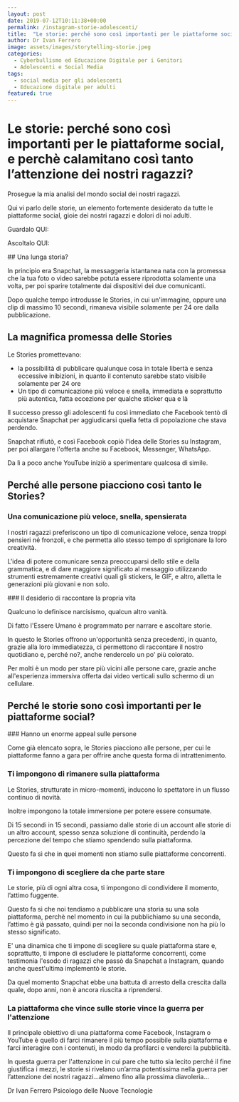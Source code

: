 ```yaml
---
layout: post
date: 2019-07-12T10:11:38+00:00
permalink: /instagram-storie-adolescenti/
title:  "Le storie: perché sono così importanti per le piattaforme social e per i nostri ragazzi"
author: Dr Ivan Ferrero
image: assets/images/storytelling-storie.jpeg
categories:
  - Cyberbullismo ed Educazione Digitale per i Genitori
  - Adolescenti e Social Media
tags:
  - social media per gli adolescenti
  - Educazione digitale per adulti
featured: true
---
```


# Le storie: perché sono così importanti per le piattaforme social, e perchè calamitano così tanto l’attenzione dei nostri ragazzi?

Prosegue la mia analisi del mondo social dei nostri ragazzi.

Qui vi parlo delle storie, un elemento fortemente desiderato da tutte le piattaforme social, gioie dei nostri ragazzi e dolori di noi adulti.

Guardalo QUI:

Ascoltalo QUI:


## Una lunga storia?

In principio era Snapchat, la messaggeria istantanea nata con la promessa che la tua foto o video sarebbe potuta essere riprodotta solamente una volta, per poi sparire totalmente dai dispositivi dei due comunicanti.

Dopo qualche tempo introdusse le Stories, in cui un'immagine, oppure una clip di massimo 10 secondi, rimaneva visibile solamente per 24 ore dalla pubblicazione.

## La magnifica promessa delle Stories

Le Stories promettevano:
* la possibilità di pubblicare qualunque cosa in totale libertà e senza eccessive inibizioni, in quanto il contenuto sarebbe stato visibile solamente per 24 ore
* Un tipo di comunicazione più veloce e snella, immediata e soprattutto più autentica, fatta eccezione per qualche sticker qua e là

Il successo presso gli adolescenti fu così  immediato che Facebook tentò di acquistare Snapchat per aggiudicarsi quella fetta di popolazione che stava perdendo.

Snapchat rifiutò, e così Facebook copiò l'idea delle Stories su Instagram, per poi allargare l'offerta anche su Facebook, Messenger, WhatsApp.

Da lì a poco anche YouTube iniziò a sperimentare qualcosa di simile.

## Perché alle persone piacciono così tanto le Stories?

### Una comunicazione più veloce, snella, spensierata

I nostri ragazzi preferiscono un tipo di comunicazione veloce, senza troppi pensieri né fronzoli, e che permetta allo stesso tempo di sprigionare la loro creatività.

L'idea di potere comunicare senza preoccuparsi dello stile e della grammatica, e di dare maggiore significato al messaggio utilizzando strumenti estremamente creativi quali gli stickers, le GIF, e altro, alletta le generazioni più giovani e non solo.

### Il desiderio di raccontare la propria vita

Qualcuno lo definisce narcisismo, qualcun altro vanità.

Di fatto l'Essere Umano è programmato per narrare e ascoltare storie.

In questo le Stories offrono un'opportunità senza precedenti, in quanto, grazie alla loro immediatezza, ci permettono di raccontare il nostro quotidiano e, perché no?, anche rendercelo un po' più colorato.

Per molti è un modo per stare più vicini alle persone care, grazie anche all'esperienza immersiva offerta dai video verticali sullo schermo di un cellulare.

## Perché le storie sono così importanti per le piattaforme social?

### Hanno un enorme appeal sulle persone

Come già elencato sopra, le Stories piacciono alle persone, per cui le piattaforme fanno a gara per offrire anche questa forma di intrattenimento.

### Ti impongono di rimanere sulla piattaforma

Le Stories, strutturate in micro-momenti, inducono lo spettatore in un flusso continuo di novità.

Inoltre impongono la totale immersione per potere essere consumate.

Di 15 secondi in 15 secondi, passiamo dalle storie di un account alle storie di un altro account, spesso senza soluzione di continuità, perdendo la percezione del tempo che stiamo spendendo sulla piattaforma.

Questo fa sì che in quei momenti non stiamo sulle piattaforme concorrenti.

### Ti impongono di scegliere da che parte stare

Le storie, più di ogni altra cosa, ti impongono di condividere il momento, l’attimo fuggente.

Questo fa sì che noi tendiamo a pubblicare una storia su una sola piattaforma, perchè nel momento in cui la pubblichiamo su una seconda, l’attimo è già passato, quindi per noi la seconda condivisione non ha più lo stesso significato.

E' una dinamica che ti impone di scegliere su quale piattaforma stare e, soprattutto, ti impone di escludere le piattaforme concorrenti, come testimonia l'esodo di ragazzi che passò da Snapchat a Instagram, quando anche quest'ultima implementò le storie.

Da quel momento Snapchat ebbe una battuta di arresto della crescita dalla quale, dopo anni, non è ancora riuscita a riprendersi.

### La piattaforma che vince sulle storie vince la guerra per l'attenzione

Il principale obiettivo di una piattaforma come Facebook, Instagram o YouTube è quello di farci rimanere il più tempo possibile sulla piattaforma e farci interagire con i contenuti, in modo da profilarci e venderci la pubblicità.

In questa guerra per l'attenzione in cui pare che tutto sia lecito perché il fine giustifica i mezzi, le storie si rivelano un’arma potentissima nella guerra per l’attenzione dei nostri ragazzi...almeno fino alla prossima diavoleria...

Dr Ivan Ferrero
Psicologo delle Nuove Tecnologie
